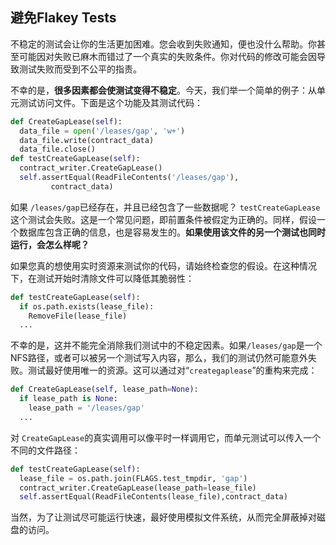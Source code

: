 ## 避免Flakey Tests

不稳定的测试会让你的生活更加困难。您会收到失败通知，便也没什么帮助。你甚至可能因对失败已麻木而错过了一个真实的失败条件。你对代码的修改可能会因导致测试失败而受到不公平的指责。

不幸的是，**很多因素都会使测试变得不稳定**。今天，我们举一个简单的例子：从单元测试访问文件。下面是这个功能及其测试代码：

```py
def CreateGapLease(self):
  data_file = open('/leases/gap', 'w+')
  data_file.write(contract_data)
  data_file.close()
def testCreateGapLease(self):
  contract_writer.CreateGapLease()
  self.assertEqual(ReadFileContents('/leases/gap'),
         contract_data)
```

如果 `/leases/gap`已经存在，并且已经包含了一些数据呢？ `testCreateGapLease`这个测试会失败。这是一个常见问题，即前置条件被假定为正确的。同样，假设一个数据库包含正确的信息，也是容易发生的。**如果使用该文件的另一个测试也同时运行，会怎么样呢？**

如果您真的想使用实时资源来测试你的代码，请始终检查您的假设。在这种情况下，在测试开始时清除文件可以降低其脆弱性：

```py
def testCreateGapLease(self):
  if os.path.exists(lease_file):
    RemoveFile(lease_file)
  ...
```

不幸的是，这并不能完全消除我们测试中的不稳定因素。如果`/leases/gap`是一个NFS路径，或者可以被另一个测试写入内容，那么，我们的测试仍然可能意外失败。测试最好使用唯一的资源。这可以通过对“`creategaplease`”的重构来完成：

```python
def CreateGapLease(self, lease_path=None):
  if lease_path is None:
    lease_path = '/leases/gap'
  ...
```

对 `CreateGapLease`的真实调用可以像平时一样调用它，而单元测试可以传入一个不同的文件路径：

```python
def testCreateGapLease(self):
  lease_file = os.path.join(FLAGS.test_tmpdir, 'gap')
  contract_writer.CreateGapLease(lease_path=lease_file)
  self.assertEqual(ReadFileContents(lease_file),contract_data)
```

当然，为了让测试尽可能运行快速，最好使用模拟文件系统，从而完全屏蔽掉对磁盘的访问。